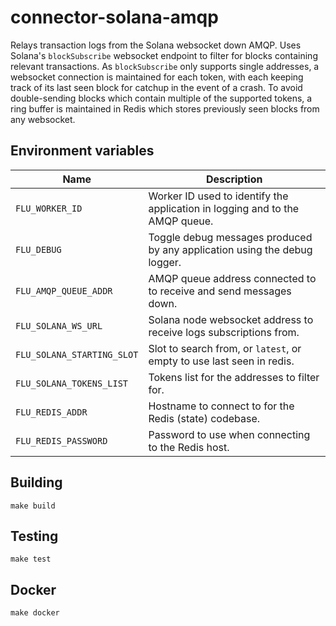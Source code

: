 
# connector-solana-amqp

Relays transaction logs from the Solana websocket down AMQP. Uses Solana's `blockSubscribe` websocket endpoint to filter for blocks containing relevant transactions. As `blockSubscribe` only supports single addresses, a websocket connection is maintained for each token, with each keeping track of its last seen block for catchup in the event of a crash. To avoid double-sending blocks which contain multiple of the supported tokens, a ring buffer is maintained in Redis which stores previously seen blocks from any websocket.

## Environment variables

|            Name            |                              Description
|----------------------------|------------------------------------------------------------------------------|
| `FLU_WORKER_ID`            | Worker ID used to identify the application in logging and to the AMQP queue. |
| `FLU_DEBUG`                | Toggle debug messages produced by any application using the debug logger.    |
| `FLU_AMQP_QUEUE_ADDR`      | AMQP queue address connected to to receive and send messages down.           |
| `FLU_SOLANA_WS_URL`        | Solana node websocket address to receive logs subscriptions from.            |
| `FLU_SOLANA_STARTING_SLOT` | Slot to search from, or `latest`, or empty to use last seen in redis.        |
| `FLU_SOLANA_TOKENS_LIST`   | Tokens list for the addresses to filter for.                                 |
| `FLU_REDIS_ADDR`           | Hostname to connect to for the Redis (state) codebase.                       |
| `FLU_REDIS_PASSWORD`       | Password to use when connecting to the Redis host.                           |

## Building

	make build

## Testing

	make test

## Docker

	make docker
